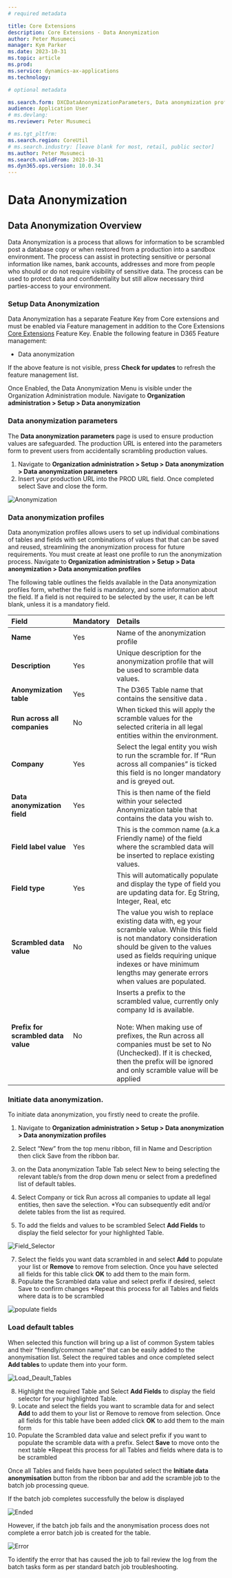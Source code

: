 ```yaml
---
# required metadata

title: Core Extensions
description: Core Extensions - Data Anonymization
author: Peter Musumeci
manager: Kym Parker
ms.date: 2023-10-31
ms.topic: article
ms.prod: 
ms.service: dynamics-ax-applications
ms.technology: 

# optional metadata

ms.search.form: DXCDataAnonymizationParameters, Data anonymization profiles, 
audience: Application User
# ms.devlang: 
ms.reviewer: Peter Musumeci

# ms.tgt_pltfrm: 
ms.search.region: CoreUtil
# ms.search.industry: [leave blank for most, retail, public sector]
ms.author: Peter Musumeci
ms.search.validFrom: 2023-10-31
ms.dyn365.ops.version: 10.0.34
---
```


# Data Anonymization
## Data Anonymization Overview

Data Anonymization is a process that allows for information to be scrambled post a database copy or when restored from a production into a sandbox environment.  The process can assist in protecting sensitive or personal information like names, bank accounts, addresses and more from people who should or do not require visibility of sensitive data. The process can be used to protect data and confidentiality but still allow necessary third parties-access to your environment. 

### Setup Data Anonymization

Data Anonymization has a separate Feature Key from Core extensions and must be enabled via Feature management in addition to the Core Extensions [Core Extensions](../IMAGES/Solution-overview.md) Feature Key.
Enable the following feature in D365 Feature management:

- Data anonymization

If the above feature is not visible, press **Check for updates** to refresh the feature management list.

Once Enabled,  the Data Anonymization Menu is visible  under the Organization Administration module.  Navigate to **Organization administration > Setup > Data anonymization**

### Data anonymization parameters
The **Data anonymization parameters** page is used to ensure production values are safeguarded. The production URL is entered into the parameters form to prevent  users from accidentally scrambling production values. 

1. Navigate to **Organization administration > Setup > Data anonymization > Data anonymization parameters**
2. Insert your production URL into the PROD URL field.
Once completed select Save and close the form.

![Anonymization](../IMAGES/Anonymization_parameters.png)


### Data anonymization profiles

Data anonymization profiles allows users to set up individual combinations of tables and fields with set combinations of values that that can be saved and reused, streamlining the anonymization process for future requirements. You must create at least one profile to run the anonymization process.
Navigate to **Organization administration > Setup > Data anonymization > Data anonymization profiles**

The following table outlines the fields available in the Data anonymization profiles form, whether the field is mandatory, and some information about the field. If a field is not required to be selected by the user, it can be left blank, unless it is a mandatory field.

|  **Field**  | **Mandatory** | **Details** | 
|:---|:---|:---|     
|  **Name**  | Yes | Name of the anonymization profile |  
|  **Description**  | Yes | Unique description for the anonymization profile that will be used to scramble data values. |  
|  **Anonymization table**  | Yes | The D365 Table name that contains the sensitive data . |  
|  **Run across all companies**  | No | When ticked this will apply the scramble values for the selected criteria in all legal entities within the environment. |  
|  **Company**  | Yes | Select the legal entity you wish to run the scramble for.  If “Run across all companies” is ticked this field is no longer mandatory and is greyed out. |  
|  **Data anonymization field**  | Yes | This is then name of the field within your selected Anonymization table that contains the data you wish to. |  
|  **Field label value**  | Yes | This is the common name (a.k.a Friendly name) of the field where the scrambled data will be inserted to replace existing values. |  
|  **Field type**  | Yes | This will automatically populate and display the type of field you are updating data for. Eg String, Integer, Real, etc|  
|  **Scrambled data value**  | No | The value you wish to replace existing data with, eg your scramble value.  While this field is not mandatory consideration should be given to the values used as fields requiring unique indexes or have minimum lengths may generate errors when values are populated. |  
|  **Prefix for scrambled data value**  | No | Inserts a prefix to the scrambled value, currently only company Id is available.<br/><br/>Note: When making use of prefixes, the Run across all companies must be set to No (Unchecked). If it is checked, then the prefix will be ignored and only scramble value will be applied |  


### Initiate data anonymization. 
To initiate data anonymization, you firstly need to create the profile. 
1. Navigate to **Organization administration > Setup > Data anonymization > Data anonymization profiles**
2. Select “New” from the top menu ribbon, fill in Name and Description then click Save from the ribbon bar.
3. on the Data anonymization Table Tab select New to being selecting the relevant table/s from the drop down menu or select from a predefined list of default tables.
4. Select Company or tick Run across all companies to update all legal entities, then save the selection.
   *You can subsequently edit and/or delete tables from the list as required.

5. To add the fields and values to be scrambled Select **Add Fields** to display the field selector for your highlighted Table.
   
 ![Field_Selector](../IMAGES/Field_Selector.png)

7. Select the fields you want data scrambled in and select **Add** to populate your list or **Remove** to remove from selection.  Once you have selected all fields for this table click **OK** to add them to the main form.
8. Populate the Scrambled data value and select prefix if desired, select Save to confirm changes 
*Repeat this process for all Tables and fields where data is to be scrambled

![populate fields](/../IMAGES/populate_fields.png)

### Load default tables

When selected this function will bring up a list of common System tables and their “friendly/common name” that can be easily added to the anonymisation list. Select the required tables and once completed select **Add tables** to update them into your form. 

![Load_Deault_Tables](../IMAGES/Load_Deault_Tables.png)

8. Highlight the required Table and Select **Add Fields** to display the field selector for your highlighted Table.
9. Locate and select the fields you want to scramble data for and select **Add** to add them to your list or Remove to remove from selection.  Once all fields for this table have been added click **OK** to add them to the main form 
10. Populate the Scrambled data value and select prefix if you want to populate the scramble data with a prefix.  Select **Save** to move onto the next table 
*Repeat this process for all Tables and fields where data is to be scrambled

Once all Tables and fields have been populated select the **Initiate data anonymisation** button from the ribbon bar and add the scramble job to the batch job processing queue.

If the batch job completes successfully the below is displayed

![Ended](../IMAGES/Ended.png)

However, if the batch job fails and the anonymisation process does not complete a error batch job is created for the table. 

![Error](../IMAGES/Error.png)

To identify the error that has caused the job to fail review the log from the batch tasks form as per standard batch job troubleshooting. 

